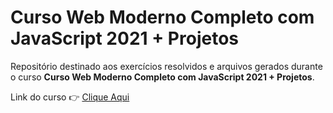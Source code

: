# Curso Web Moderno Completo com JavaScript 2021 + Projetos

Repositório destinado aos exercícios resolvidos e arquivos gerados durante o curso **Curso Web Moderno Completo com JavaScript 2021 + Projetos**.

Link do curso :point_right: [Clique Aqui](https://www.udemy.com/share/1013eSBUQZdlhVQHQ=/)

